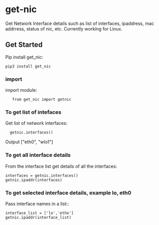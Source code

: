 # get-nic


Get Network Interface details such as list of interfaces, ipaddress, mac addrress, status of nic, etc. 
Currently working for Linux. 

## Get Started


Pip install get_nic:
   ```
   pip3 install get_nic
   ```

### import

import module:
```
   from get_nic import getnic
```
### To get list of intefaces

Get list of network interfaces:
```
  getnic.interfaces()
```
Output
["eth0", "wlo1"]

### To get all interface details
From the interface list get details of all the interfaces:
   ```
   interfaces = getnic.interfaces()
   getnic.ipaddr(interfaces)
   ```
### To get selected interface details, example lo, eth0
Pass interface names in a list::
   ```
   interface_list = ['lo','etho']
   getnic.ipaddr(interface_list)
   ```
